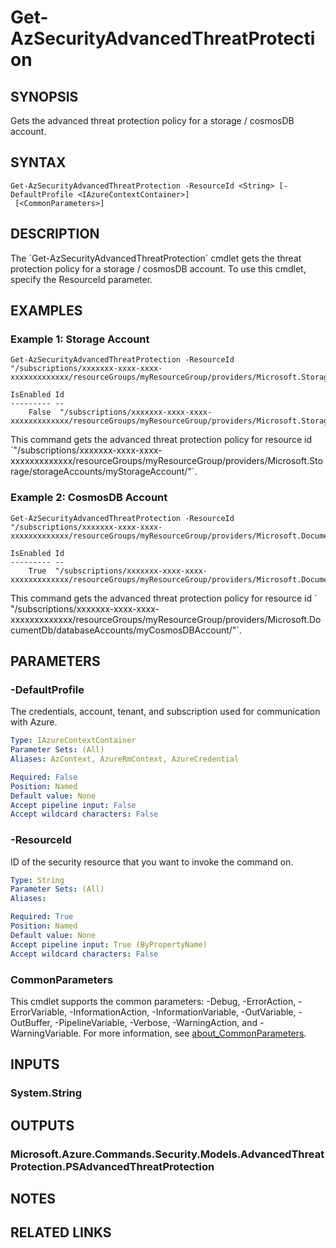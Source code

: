 ﻿---
external help file: Microsoft.Azure.PowerShell.Cmdlets.Security.dll-Help.xml
Module Name: Az.Security
online version: https://learn.microsoft.com/powershell/module/az.security/get-azsecurityadvancedthreatprotection
schema: 2.0.0
---

# Get-AzSecurityAdvancedThreatProtection

## SYNOPSIS
Gets the advanced threat protection policy for a storage / cosmosDB account.

## SYNTAX

```
Get-AzSecurityAdvancedThreatProtection -ResourceId <String> [-DefaultProfile <IAzureContextContainer>]
 [<CommonParameters>]
```

## DESCRIPTION
The \`Get-AzSecurityAdvancedThreatProtection\` cmdlet gets the threat protection policy for a storage / cosmosDB account.
To use this cmdlet, specify the ResourceId parameter.

## EXAMPLES

### Example 1: Storage Account
```
Get-AzSecurityAdvancedThreatProtection -ResourceId "/subscriptions/xxxxxxx-xxxx-xxxx-xxxxxxxxxxxxx/resourceGroups/myResourceGroup/providers/Microsoft.Storage/storageAccounts/myStorageAccount/"

IsEnabled Id
--------- --
    False  "/subscriptions/xxxxxxx-xxxx-xxxx-xxxxxxxxxxxxx/resourceGroups/myResourceGroup/providers/Microsoft.Storage/storageAccounts/myStorageAccount/"
```

This command gets the advanced threat protection policy for resource id \`"/subscriptions/xxxxxxx-xxxx-xxxx-xxxxxxxxxxxxx/resourceGroups/myResourceGroup/providers/Microsoft.Storage/storageAccounts/myStorageAccount/"\`.

### Example 2: CosmosDB Account
```
Get-AzSecurityAdvancedThreatProtection -ResourceId "/subscriptions/xxxxxxx-xxxx-xxxx-xxxxxxxxxxxxx/resourceGroups/myResourceGroup/providers/Microsoft.DocumentDb/databaseAccounts/myCosmosDBAccount/"

IsEnabled Id
--------- --
    True  "/subscriptions/xxxxxxx-xxxx-xxxx-xxxxxxxxxxxxx/resourceGroups/myResourceGroup/providers/Microsoft.DocumentDb/databaseAccounts/myCosmosDBAccount/"
```

This command gets the advanced threat protection policy for resource id \` "/subscriptions/xxxxxxx-xxxx-xxxx-xxxxxxxxxxxxx/resourceGroups/myResourceGroup/providers/Microsoft.DocumentDb/databaseAccounts/myCosmosDBAccount/"\`.

## PARAMETERS

### -DefaultProfile
The credentials, account, tenant, and subscription used for communication with Azure.

```yaml
Type: IAzureContextContainer
Parameter Sets: (All)
Aliases: AzContext, AzureRmContext, AzureCredential

Required: False
Position: Named
Default value: None
Accept pipeline input: False
Accept wildcard characters: False
```

### -ResourceId
ID of the security resource that you want to invoke the command on.

```yaml
Type: String
Parameter Sets: (All)
Aliases:

Required: True
Position: Named
Default value: None
Accept pipeline input: True (ByPropertyName)
Accept wildcard characters: False
```

### CommonParameters
This cmdlet supports the common parameters: -Debug, -ErrorAction, -ErrorVariable, -InformationAction, -InformationVariable, -OutVariable, -OutBuffer, -PipelineVariable, -Verbose, -WarningAction, and -WarningVariable. For more information, see [about_CommonParameters](http://go.microsoft.com/fwlink/?LinkID=113216).

## INPUTS

### System.String
## OUTPUTS

### Microsoft.Azure.Commands.Security.Models.AdvancedThreatProtection.PSAdvancedThreatProtection
## NOTES

## RELATED LINKS
